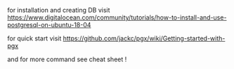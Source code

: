 for installation and creating DB visit https://www.digitalocean.com/community/tutorials/how-to-install-and-use-postgresql-on-ubuntu-18-04 


for quick start visit https://github.com/jackc/pgx/wiki/Getting-started-with-pgx


and for more command see cheat sheet ! 
